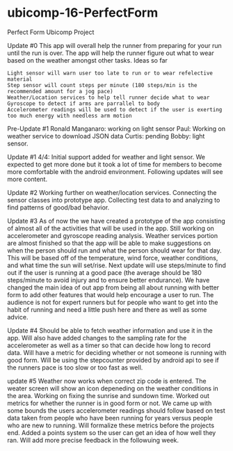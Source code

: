 # ubicomp-16-PerfectForm
Perfect Form Ubicomp Project

Update #0 This app will overall help the runner from preparing for your run until the run is over. The app will help the runner figure out what to wear based on the weather amongst other tasks. Ideas so far

    Light sensor will warn user too late to run or to wear refelective material
    Step sensor will count steps per minute (180 steps/min is the recommended amount for a jog pace)
    Weather/Location services to help tell runner decide what to wear
    Gyroscope to detect if arms are parrallel to body
    Accelerometer readings will be used to detect if the user is exerting too much energy with needless arm motion

Pre-Update #1 Ronald Manganaro: working on light sensor Paul: Working on weather service to download JSON data Curtis: pending Bobby: light sensor.

Update #1 4/4: Initial support added for weather and light sensor. We expected to get more done but it took a lot of time for members to become more comfortable with the android environment. Following updates will see more content.

Update #2 Working further on weather/location services. Connecting the sensor classes into prototype app. Collecting test data to and analyzing to find patterns of good/bad behavior. 

Update #3 As of now the we have created a prototype of the app consisting of almost all of the activities that will be used in the app. Still working on accelerometer and gyroscope reading analysis. Weather services portion are almost finished so that the app will be able to make suggestions on when the person should run and what the person should wear for that day. This will be based off of the temperature, wind force, weather conditions, and what time the sun will set/rise. Next update will use steps/minute to find out if the user is running at a good pace (the average should be 180 steps/minute to avoid injury and to ensure better endurance). We have changed the main idea of out app from being all about running with better form to add other features that would help encourage a user to run. The audience is not for expert runners but for people who want to get into the habit of running and need a little push here and there as well as some advice.

Update #4 Should be able to fetch weather information and use it in the app. Will also have added changes to the sampling rate for the accelerometer as well as a timer so that can decide how long to record data. Will have a metric for deciding whether or not someone is running with good form. Will be using the stepcounter provided by android api to see if the runners pace is too slow or too fast as well.

update #5 Weather now works when correct zip code is entered. The weater screen will show an icon depeneding on the weather conditions in the area. Working on fixing the sunrise and sundown time. Worked out metrics for whether the runner is in good form or not. We came up with some bounds the users accelerometer readings should follow based on test data taken from people who have been running for years versus people who are new to running. Will formalize these metrics before the projects end. Added a points system so the user can get an idea of how well they ran. Will add more precise feedback in the followuing week.
